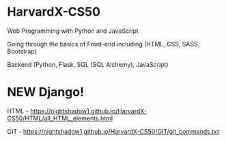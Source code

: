 # HarvardX-CS50
Web Programming with Python and JavaScript

Going through the basics of Front-end including (HTML, CSS, SASS, Bootstrap) 

Backend (Python, Flask, SQL (SQL Alchemy), JavaScript)

# NEW Django! 


HTML - <link>https://nightshadow1.github.io/HarvardX-CS50/HTML/all_HTML_elements.html</link>

GIT - <link>https://nightshadow1.github.io/HarvardX-CS50/GIT/git_commands.txt</link>
